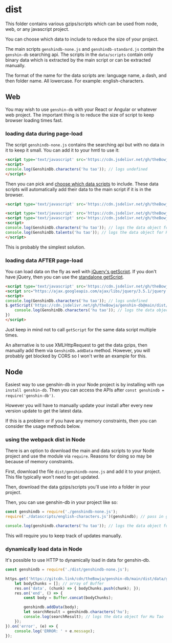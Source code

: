 # dist

This folder contains various gzips/scripts which can be used from node, web, or any javascript project.

You can choose which data to include to reduce the size of your project.

The main scripts `genshindb-none.js` and `genshindb-standard.js` contain the `genshin-db` searching api. The scripts in the `data/scripts` contain only binary data which is extracted by the main script or can be extracted manually.

The format of the name for the data scripts are: language name, a dash, and then folder name. All lowercase. For example: english-characters.

## Web

You may wish to use `genshin-db` with your React or Angular or whatever web project. The important thing is to reduce the size of script to keep browser loading times fast.

### loading data during page-load

The script `genshindb-none.js` contains the searching api but with no data in it to keep it small. You can add it to your hmtl to use it:

```html
<script type='text/javascript' src='https://cdn.jsdelivr.net/gh/theBowja/genshin-db@main/dist/genshindb-none.js'></script>
<script>
console.log(GenshinDb.characters('hu tao')); // logs undefined
</script>
```

Then you can pick and [choose which data scripts](https://github.com/theBowja/genshin-db/tree/main/dist/data/scripts) to include. These data scripts will automatically add their data to the main script if it is in the browser.

```html
<script type='text/javascript' src='https://cdn.jsdelivr.net/gh/theBowja/genshin-db@main/dist/genshindb-none.js'></script>

<script type='text/javascript' src='https://cdn.jsdelivr.net/gh/theBowja/genshin-db@main/dist/data/scripts/english-characters.js'></script>
<script type='text/javascript' src='https://cdn.jsdelivr.net/gh/theBowja/genshin-db@main/dist/data/scripts/english-talents.js'></script>
<script>
console.log(GenshinDb.characters('hu tao')); // logs the data object for Hu Tao
console.log(GenshinDb.talents('hu tao')); // logs the data object for Hu Tao
</script>
```

This is probably the simplest solution.

### loading data AFTER page-load

You can load data on the fly as well with [jQuery's getScript](https://api.jquery.com/jquery.getscript/). If you don't have jQuery, then you can use the [standalone getScript](https://gist.github.com/colingourlay/7209131).

```html
<script type='text/javascript' src='https://cdn.jsdelivr.net/gh/theBowja/genshin-db@main/dist/genshindb-none.js'></script>
<script src="https://ajax.googleapis.com/ajax/libs/jquery/3.5.1/jquery.min.js"></script>
<script>
console.log(GenshinDb.characters('hu tao')); // logs undefined
$.getScript('https://cdn.jsdelivr.net/gh/theBowja/genshin-db@main/dist/data/scripts/english-characters.js', () => {
	console.log(GenshinDb.characters('hu tao')); // logs the data object for Hu Tao
})
</script>
```

Just keep in mind not to call `getScript` for the same data script multiple times.

An alternative is to use XMLHttpRequest to get the data gzips, then manually add them via `GenshinDb.addData` method. However, you will probably get blocked by CORS so I won't write an example for this.

## Node

Easiest way to use genshin-db in your Node project is by installing with `npm install genshin-db`. Then you can access the APIs after `const genshindb = require('genshin-db')`.

However you will have to manually update your install after every new version update to get the latest data.

If this is a problem or if you have any memory constraints, then you can consider the usage methods below.

### using the webpack dist in Node

There is an option to download the main and data scripts to your Node project and use the module via `require`. Reasons for doing so may be because of memory constraints.

First, download the file `dist/genshindb-none.js` and add it to your project. This file typically won't need to get updated.

Then, download the data gzips/scripts you'll use into a folder in your project.

Then, you can use genshin-db in your project like so:

```js
const genshindb = require('./genshindb-none.js');
require('./datascripts/english-characters.js')(genshindb); // pass in genshindb to auto add the data to genshin-db

console.log(genshindb.characters('hu tao')); // logs the data object for Hu Tao
```

This will require you to keep track of updates manually.

### dynamically load data in Node

It's possible to use HTTP to dynamically load in data for genshin-db.

```js
const genshindb = require('./dist/genshindb-none.js');

https.get('https://gitcdn.link/cdn/theBowja/genshin-db/main/dist/data/gzips/english-characters.min.json.gzip', (res) => {
	let bodyChunks = []; // array of Buffer
	res.on('data', (chunk) => { bodyChunks.push(chunk); });
	res.on('end', () => {
		const body = Buffer.concat(bodyChunks);

		genshindb.addData(body);
		let searchResult = genshindb.characters('hu');
		console.log(searchResult); // logs the data object for Hu Tao
	});
}).on('error', (e) => {
	console.log('ERROR: ' + e.message);
});
```
